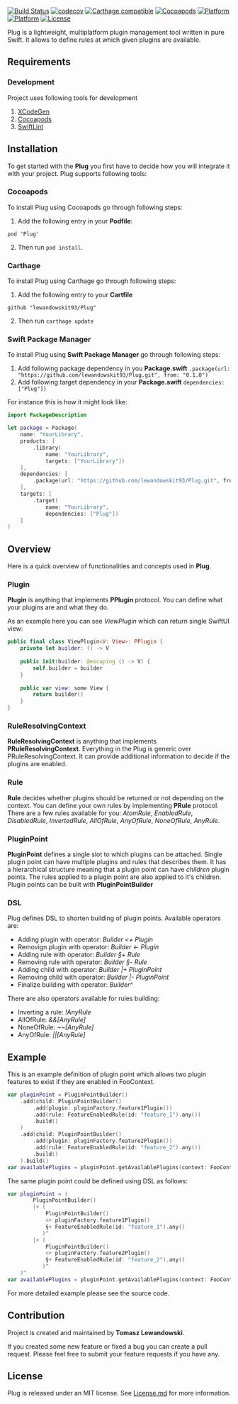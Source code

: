 [![Build Status](https://travis-ci.org/lewandowskit93/Plug.svg?branch=master)](https://travis-ci.org/lewandowskit93/Plug)
[![codecov](https://codecov.io/gh/lewandowskit93/Plug/branch/master/graph/badge.svg)](https://codecov.io/gh/lewandowskit93/Plug)
[![Carthage compatible](https://img.shields.io/badge/Carthage-Compatible-brightgreen.svg?style=flat)](https://github.com/Carthage/Carthage)
[![Cocoapods](https://img.shields.io/cocoapods/v/Plug.svg?style=flat)](https://cocoapods.org/pods/Plug)
[![Platform](https://img.shields.io/cocoapods/p/Plug.svg?style=flat)](https://cocoapods.org/pods/Plug)
[![Platform](https://img.shields.io/badge/Platform-linux-brightgreen.svg)](#)
[![License](https://img.shields.io/cocoapods/l/Plug.svg?style=flat)](https://cocoapods.org/pods/Plug)

Plug is a lightweight, multiplatform plugin management tool written in pure Swift. It allows to define rules at which given plugins are available.

## Requirements

### Development
Project uses following tools for development
1. [XCodeGen](https://github.com/yonaskolb/XcodeGen)
2. [Cocoapods](https://cocoapods.org)
3. [SwiftLint](https://github.com/realm/SwiftLint)

## Installation

To get started with the **Plug** you first have to decide how you will integrate it with your project. Plug supports following tools:

### Cocoapods

To install Plug using Cocoapods go through following steps:

1. Add the following entry in your **Podfile**:
```
pod 'Plug'
```
2. Then run `pod install`.


### Carthage

To install Plug using Carthage go through following steps:

1. Add the following entry to your **Cartfile**

```
github "lewandowskit93/Plug"
```

2. Then run ```carthage update```

### Swift Package Manager

To install Plug using **Swift Package Manager** go through following steps:

1. Add following package dependency in you **Package.swift** ``` .package(url: "https://github.com/lewandowskit93/Plug.git", from: "0.1.0") ```
2. Add following target dependency in your **Package.swift** ``` dependencies: ["Plug"]) ```

For instance this is how it might look like:
```swift
import PackageDescription

let package = Package(
    name: "YourLibrary",
    products: [
        .library(
            name: "YourLibrary",
            targets: ["YourLibrary"])
    ],
    dependencies: [
        .package(url: "https://github.com/lewandowskit93/Plug.git", from: "0.1.0")
    ],
    targets: [
        .target(
            name: "YourLibrary",
            dependencies: ["Plug"])
    ]
)
```

## Overview

Here is a quick overview of functionalities and concepts used in **Plug**.

### Plugin

**Plugin** is anything that implements **PPlugin** protocol. You can define what your plugins are and what they do.

As an example here you can see *ViewPlugin* which can return single SwiftUI view:
```swift
public final class ViewPlugin<V: View>: PPlugin {
    private let builder: () -> V
    
    public init(builder: @escaping () -> V) {
        self.builder = builder
    }
    
    public var view: some View {
        return builder()
    }
}
```

### RuleResolvingContext

**RuleResolvingContext** is anything that implements **PRuleResolvingContext**. Everything in the Plug is generic over PRuleResolvingContext. It can provide additional information to decide if the plugins are enabled.

### Rule

**Rule** decides whether plugins should be returned or not depending on the context. You can define your own rules by implementing **PRule** protocol.
There are a few rules available for you: *AtomRule*, *EnabledRule*, *DisabledRule*, *InvertedRule*, *AllOfRule*, *AnyOfRule*, *NoneOfRule*, *AnyRule*.

### PluginPoint

**PluginPoint** defines a single slot to which plugins can be attached. Single plugin point can have multiple plugins and rules that describes them.
It has a hierarchical structure meaning that a plugin point can have *children* plugin points.
The rules applied to a plugin point are also applied to it's children. Plugin points can be built with **PluginPointBuilder**

### DSL
Plug defines DSL to shorten building of plugin points. Available operators are:
- Adding plugin with operator: *Builder <+ Plugin*
- Removign plugin with operator: *Builder <- Plugin*
- Adding rule with operator: *Builder §+ Rule*
- Removing rule with operator: *Builder §- Rule*
- Adding child with operator: *Builder |+ PluginPoint*
- Removing child with operator: *Builder |- PluginPoint*
- Finalize building with operator: *Builder^*

There are also operators available for rules building:
- Inverting a rule: *!AnyRule*
- AllOfRule: *&&[AnyRule]*
- NoneOfRule: *~~[AnyRule]*
- AnyOfRule: *||[AnyRule]*


## Example

This is an example definition of plugin point which allows two plugin features to exist if they are enabled in FooContext.

```swift
var pluginPoint = PluginPointBuilder()
    .add(child: PluginPointBuilder()
        .add(plugin: pluginFactory.feature1Plugin())
        .add(rule: FeatureEnabledRule(id: "feature_1").any())
        .build()
    )
    .add(child: PluginPointBuilder()
        .add(plugin: pluginFactory.feature2Plugin())
        .add(rule: FeatureEnabledRule(id: "feature_2").any())
        .build()
    ).build()
var availablePlugins = pluginPoint.getAvailablePlugins(context: FooContext())
```

The same plugin point could be defined using DSL as follows:


```swift
var pluginPoint = (
        PluginPointBuilder()
        |+ (
            PluginPointBuilder()
            <+ pluginFactory.feature1Plugin()
            §+ FeatureEnabledRule(id: "feature_1").any()
           )^
        |+ (
            PluginPointBuilder()
            <+ pluginFactory.feature2Plugin()
            §+ FeatureEnabledRule(id: "feature_2").any()
           )^
    )^
var availablePlugins = pluginPoint.getAvailablePlugins(context: FooContext())
```

For more detailed example please see the source code.

## Contribution

Project is created and maintained by **Tomasz Lewandowski**.

If you created some new feature or fixed a bug you can create a pull request. Please feel free to submit your feature requests if you have any.

## License

Plug is released under an MIT license. See [License.md](LICENSE.md) for more information.
